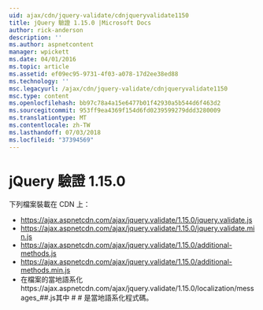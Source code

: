 ```yaml
---
uid: ajax/cdn/jquery-validate/cdnjqueryvalidate1150
title: jQuery 驗證 1.15.0 |Microsoft Docs
author: rick-anderson
description: ''
ms.author: aspnetcontent
manager: wpickett
ms.date: 04/01/2016
ms.topic: article
ms.assetid: ef09ec95-9731-4f03-a078-17d2ee38ed88
ms.technology: ''
msc.legacyurl: /ajax/cdn/jquery-validate/cdnjqueryvalidate1150
msc.type: content
ms.openlocfilehash: bb97c78a4a15e6477b01f42930a5b544d6f463d2
ms.sourcegitcommit: 953ff9ea4369f154d6fd0239599279ddd3280009
ms.translationtype: MT
ms.contentlocale: zh-TW
ms.lasthandoff: 07/03/2018
ms.locfileid: "37394569"
---
```

<a name="jquery-validation-1150"></a>jQuery 驗證 1.15.0
====================
下列檔案裝載在 CDN 上：

- https://ajax.aspnetcdn.com/ajax/jquery.validate/1.15.0/jquery.validate.js
- https://ajax.aspnetcdn.com/ajax/jquery.validate/1.15.0/jquery.validate.min.js
- https://ajax.aspnetcdn.com/ajax/jquery.validate/1.15.0/additional-methods.js
- https://ajax.aspnetcdn.com/ajax/jquery.validate/1.15.0/additional-methods.min.js
- 在檔案的當地語系化https://ajax.aspnetcdn.com/ajax/jquery.validate/1.15.0/localization/messages\_##.js其中 # # 是當地語系化程式碼。
